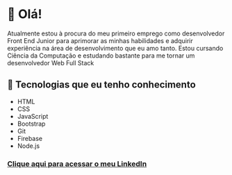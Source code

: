 # 👋 Olá!

<p>Atualmente estou à procura do meu primeiro emprego como desenvolvedor Front End Junior para aprimorar as minhas habilidades e adquirir experiência na área de desenvolvimento que eu amo tanto. Estou cursando Ciência da Computação e estudando bastante para me tornar um desenvolvedor Web Full Stack</p>

## :rocket: Tecnologias que eu tenho conhecimento

- HTML
- CSS
- JavaScript
- Bootstrap
- Git
- Firebase
- Node.js

### <a href="https://www.linkedin.com/in/matheus-medeiros-da-silva/">Clique aqui para acessar o meu LinkedIn</a>
